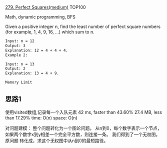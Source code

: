[279. Perfect Squares(medium)](https://leetcode.com/problems/perfect-squares/description/)
TOP100  


Math, dynamic programming, BFS

Given a positive integer n,
find the least number of perfect square numbers (for example, 1, 4, 9, 16, ...) which sum to n.
  
```html
Input: n = 12
Output: 3
Explanation: 12 = 4 + 4 + 4.
Example 2:

Input: n = 13
Output: 2
Explanation: 13 = 4 + 9.

Memory Limit
```
 
 
## 思路1
 使用visited数组,记录每一个入队元素
 42 ms, faster than 43.60%
27.4 MB, less than 17.29%
 time: O(n)
 space: O(n)
 
 对问题建模：
    整个问题转化为一个图论问题。
    从n到0，每个数字表示一个节点，
    如果两个数字x到y相差一个完全平方数，则连接一条。
    我们得到了一个无权图。
    原问题 转化成，求这个无权图中从n到0的最短路径。